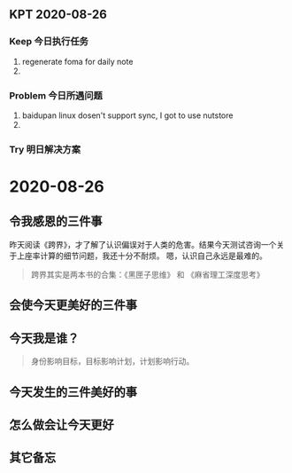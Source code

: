 ## KPT 2020-08-26

### Keep 今日执行任务
1. regenerate foma for daily note
2. 

### Problem 今日所遇问题
1. baidupan linux dosen't support sync, I got to use nutstore
2. 

### Try 明日解决方案


# 2020-08-26

## 令我感恩的三件事
昨天阅读《跨界》，才了解了认识偏误对于人类的危害。结果今天测试咨询一个关于上座率计算的细节问题，我还十分不耐烦。
嗯，认识自己永远是最难的。

>  跨界其实是两本书的合集：《黑匣子思维》 和 《麻省理工深度思考》
## 会使今天更美好的三件事

## 今天我是谁？
> 身份影响目标，目标影响计划，计划影响行动。

## 今天发生的三件美好的事

## 怎么做会让今天更好

## 其它备忘